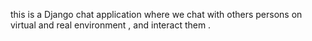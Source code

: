 this is a Django chat application where we chat with others persons on virtual and real environment , and interact them .
